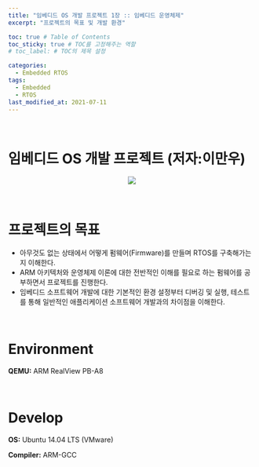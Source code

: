 ```yaml
---
title: "임베디드 OS 개발 프로젝트 1장 :: 임베디드 운영체제"
excerpt: "프로젝트의 목표 및 개발 환경"

toc: true # Table of Contents
toc_sticky: true # TOC를 고정해주는 역할 
# toc_label: # TOC의 제목 설정

categories:
  - Embedded RTOS
tags:
  - Embedded
  - RTOS
last_modified_at: 2021-07-11
---
```


<br/>

# 임베디드 OS 개발 프로젝트 (저자:이만우)

<p align="center"><img src="http://image.yes24.com/momo/TopCate2794/MidCate004/279337849.jpg"></p>

<br/>

# 프로젝트의 목표

- 아무것도 없는 상태에서 어떻게 펌웨어(Firmware)를 만들며 RTOS를 구축해가는지 이해한다.
- ARM 아키텍처와 운영체제 이론에 대한 전반적인 이해를 필요로 하는 펌웨어를 공부하면서 프로젝트를 진행한다.
- 임베디드 소프트웨어 개발에 대한 기본적인 환경 설정부터 디버깅 및 실행, 테스트를 통해 일반적인 애플리케이션 소프트웨어 개발과의 차이점을 이해한다.

<br/>

# Environment

**QEMU:** ARM RealView PB-A8

<br/>

# Develop

**OS:** Ubuntu 14.04 LTS (VMware)

**Compiler:** ARM-GCC